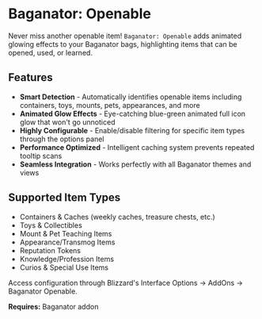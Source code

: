 # Baganator: Openable

Never miss another openable item! `Baganator: Openable` adds animated glowing effects to your Baganator bags, highlighting items that can be opened, used, or learned.

## Features

- **Smart Detection** - Automatically identifies openable items including containers, toys, mounts, pets, appearances, and more
- **Animated Glow Effects** - Eye-catching blue-green animated full icon glow that won't go unnoticed
- **Highly Configurable** - Enable/disable filtering for specific item types through the options panel
- **Performance Optimized** - Intelligent caching system prevents repeated tooltip scans
- **Seamless Integration** - Works perfectly with all Baganator themes and views

## Supported Item Types

- Containers & Caches (weekly caches, treasure chests, etc.)
- Toys & Collectibles
- Mount & Pet Teaching Items
- Appearance/Transmog Items
- Reputation Tokens
- Knowledge/Profession Items
- Curios & Special Use Items

Access configuration through Blizzard's Interface Options → AddOns → Baganator Openable.

**Requires:** Baganator addon
